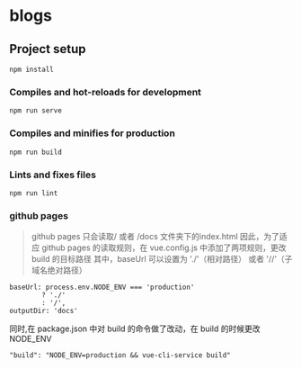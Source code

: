 # blogs

## Project setup
```
npm install
```

### Compiles and hot-reloads for development
```
npm run serve
```

### Compiles and minifies for production
```
npm run build
```

### Lints and fixes files
```
npm run lint
```

### github pages
> github pages 只会读取/ 或者 /docs 文件夹下的index.html
因此，为了适应 github pages 的读取规则，在 vue.config.js 中添加了两项规则，更改 build 的目标路径
其中，baseUrl 可以设置为 './'（相对路径） 或者 '/<repositopryName>/'（子域名绝对路径）
```
baseUrl: process.env.NODE_ENV === 'production'
        ? './'
        : '/',
outputDir: 'docs'
```

同时,在 package.json 中对 build 的命令做了改动，在 build 的时候更改 NODE_ENV
```
"build": "NODE_ENV=production && vue-cli-service build"
```
